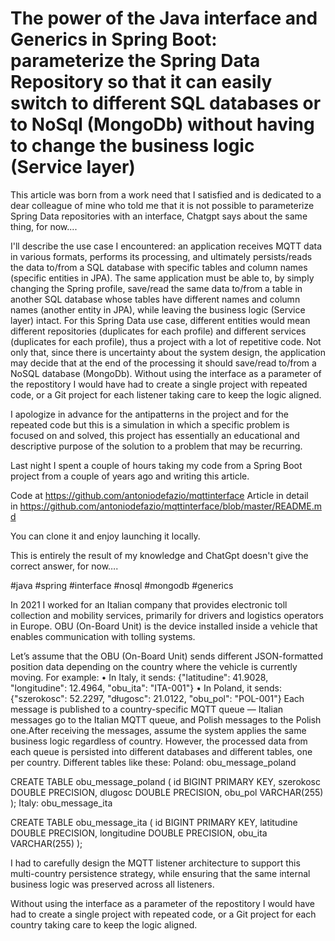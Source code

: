 # **The power of the Java interface and Generics in Spring Boot: parameterize the Spring Data Repository so that it can easily switch to different SQL databases or to NoSql (MongoDb) without having to change the business logic (Service layer)**

This article was born from a work need that I satisfied and is dedicated to a dear colleague of mine who told me that it is not possible to parameterize Spring Data repositories with an interface, Chatgpt says about the same thing, for now....


I'll describe the use case I encountered: an application receives MQTT data in various formats, performs its processing, and ultimately persists/reads the data to/from a SQL database with specific tables and column names (specific entities in JPA). The same application must be able to, by simply changing the Spring profile, save/read the same data to/from a table in another SQL database whose tables have different names and column names (another entity in JPA), while leaving the business logic (Service layer) intact. For this Spring Data use case, different entities would mean different repositories (duplicates for each profile) and different services (duplicates for each profile), thus a project with a lot of repetitive code. Not only that, since there is uncertainty about the system design, the application may decide that at the end of the processing it should save/read to/from a NoSQL database (MongoDb). Without using the interface as a parameter of the repostitory I would have had to create a single project with repeated code, or a Git project for each listener taking care to keep the logic aligned.


I apologize in advance for the antipatterns in the project and for the repeated code but this is a simulation in which a specific problem is focused on and solved, this project has essentially an educational and descriptive purpose of the solution to a problem that may be recurring.

Last night I spent a couple of hours taking my code from a Spring Boot project from a couple of years ago and writing this article.

Code at https://github.com/antoniodefazio/mqttinterface
Article in detail in https://github.com/antoniodefazio/mqttinterface/blob/master/README.md

You can clone it and enjoy launching it locally.

This is entirely the result of my knowledge and ChatGpt doesn't give the correct answer, for now….

#java #spring #interface #nosql #mongodb #generics 

In 2021 I worked for an Italian company that provides electronic toll collection and mobility services, primarily for drivers and logistics operators in Europe. OBU (On-Board Unit) is the device installed inside a vehicle that enables communication with tolling systems. 

Let’s assume that the OBU (On-Board Unit) sends different JSON-formatted position data depending on the country where the vehicle is currently moving.
For example:
    • In Italy, it sends:
{"latitudine": 41.9028, "longitudine": 12.4964, "obu_ita": "ITA-001"}
    • In Poland, it sends:
{"szerokosc": 52.2297, "długosc": 21.0122, "obu_pol": "POL-001"}
Each message is published to a country-specific MQTT queue — Italian messages go to the Italian MQTT queue, and Polish messages to the Polish one.After receiving the messages, assume the system applies the same business logic regardless of country. However, the processed data from each queue is persisted into different databases and different tables, one per country. Different tables like these:
Poland: obu_message_poland

CREATE TABLE obu_message_poland (
    id BIGINT PRIMARY KEY,
    szerokosc DOUBLE PRECISION,
    dlugosc DOUBLE PRECISION,
    obu_pol VARCHAR(255)
);
Italy: obu_message_ita

CREATE TABLE obu_message_ita (
    id BIGINT PRIMARY KEY,
    latitudine DOUBLE PRECISION,
    longitudine DOUBLE PRECISION,
    obu_ita VARCHAR(255)
);

I had to carefully design the MQTT listener architecture to support this multi-country persistence strategy, while ensuring that the same internal business logic was preserved across all listeners. 

Without using the interface as a parameter of the repostitory I would have had to create a single project with repeated code, or a Git project for each country taking care to keep the logic aligned.


